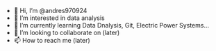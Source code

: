 - 👋 Hi, I’m @andres970924
- 👀 I’m interested in data analysis
- 🌱 I’m currently learning Data Dnalysis, Git, Electric Power Systems... 
- 💞️ I’m looking to collaborate on (later)
- 📫 How to reach me (later)

<!---
andres970924/andres970924 is a ✨ special ✨ repository because its `README.md` (this file) appears on your GitHub profile.
You can click the Preview link to take a look at your changes.
--->
